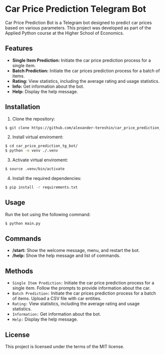 # Car Price Prediction Telegram Bot
Car Price Prediction Bot is a Telegram bot designed to predict car prices based on various parameters. This project was developed as part of the Applied Python course at the Higher School of Economics.

Features
---
* **Single Item Prediction:** Initiate the car price prediction process for a single item.
* **Batch Prediction:** Initiate the car prices prediction process for a batch of items.
* **Rating:** View statistics, including the average rating and usage statistics.
* **Info:** Get information about the bot.
* **Help:** Display the help message.
  
Installation
---
1. Clone the repository:
```bash
$ git clone https://github.com/alexander-tereshin/car_price_prediction_tg_bot.git
```
2. Install virtual enviroment:
```bash
$ cd car_price_prediction_tg_bot/
$ python -m venv ./.venv
```
3. Activate virtual enviroment:
```bash
$ source .venv/bin/activate
```
4. Install the required dependencies:
```bash
$ pip install -r requirements.txt
```
Usage
---
Run the bot using the following command:

```bash
$ python main.py
```
Commands
---
* **/start:** Show the welcome message, menu, and restart the bot.
* **/help:** Show the help message and list of commands.
  
Methods
---

- `Single Item Prediction:` Initiate the car price prediction process for a single item. Follow the prompts to provide information about the car.
- `Batch Prediction:` Initiate the car prices prediction process for a batch of items. Upload a CSV file with car entities.
- `Rating:` View statistics, including the average rating and usage statistics.
- `Information:` Get information about the bot.
- `Help:` Display the help message.

License
---
This project is licensed under the terms of the MIT license.
